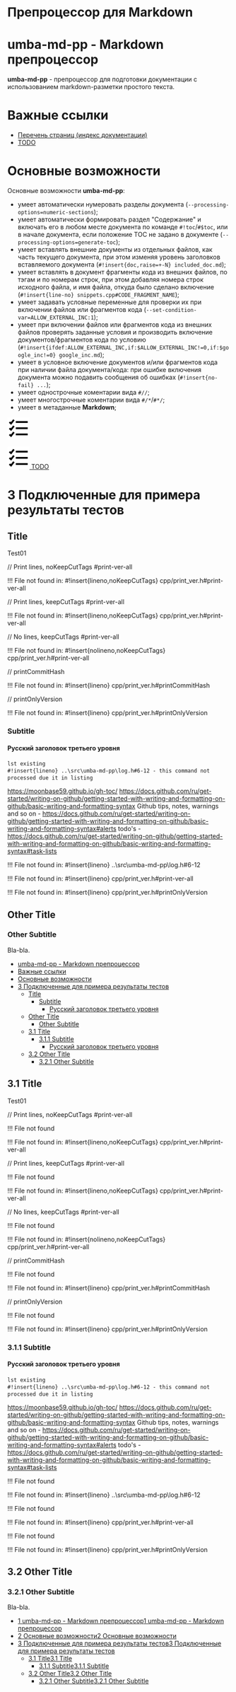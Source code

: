 # Препроцессор для Markdown


# umba-md-pp - Markdown препроцессор

**umba-md-pp** - препроцессор для подготовки документации с использованием markdown-разметки 
простого текста.

# Важные ссылки

 - [Перечень страниц (индекс документации)](pages.md)
 - [TODO](doc/todo.md)


# Основные возможности

Основные возможности **umba-md-pp**:

  - умеет автоматически нумеровать разделы документа (`--processing-options=numeric-sections`);
  - умеет автоматически формировать раздел "Содержание" и включать его в любом месте документа
    по команде `#!toc`/`#$toc`,
    или в начале документа, если положение TOC не задано в документе (`--processing-options=generate-toc`);
  - умеет вставлять внешние документы из отдельных файлов, как часть текущего документа,
    при этом изменяя уровень заголовков вставляемого документа (`#!insert{doc,raise=+-N} included_doc.md`);
  - умеет вставлять в документ фрагменты кода из внешних файлов, по тэгам и по номерам 
    строк, при этом добавляя номера строк исходного файла, и имя файла, откуда было сделано 
    включение (`#!insert{line-no} snippets.cpp#CODE_FRAGMENT_NAME`);
  - умеет задавать условные переменные для проверки их при включении файлов или фрагментов кода (`--set-condition-var=ALLOW_EXTERNAL_INC:1`);
  - умеет при включении файлов или фрагментов кода из внешних файлов проверять заданные условия и производить 
    включение документов/фрагментов кода по условию (`#!insert{ifdef:ALLOW_EXTERNAL_INC,if:$ALLOW_EXTERNAL_INC!=0,if:$google_inc!=0} google_inc.md`);
  - умеет в условное включение документов и/или фрагментов кода при наличии файла документа/кода: при ошибке 
    включения документа можно подавить сообщения об ошибках (`#!insert{no-fail} ...`);
  - умеет однострочные коментарии вида `#//`;
  - умеет многострочные коментарии вида `#/*`/`#*/`;
  - умеет в метаданные **Markdown**;


![Todo](doc/icons/todo-list-50.png)

[![Todo](doc/icons/todo-list-50.png) TODO](doc/todo.md)







# 3 Подключенные для примера результаты тестов


## Title

Test01

// Print lines, noKeepCutTags #print-ver-all

!!! File not found in: 
#!insert{lineno,noKeepCutTags} cpp/print_ver.h#print-ver-all


// Print lines, keepCutTags   #print-ver-all

!!! File not found in: 
#!insert{lineno,noKeepCutTags} cpp/print_ver.h#print-ver-all


// No lines, keepCutTags   #print-ver-all

!!! File not found in: 
#!insert{nolineno,noKeepCutTags} cpp/print_ver.h#print-ver-all


// printCommitHash

!!! File not found in: 
#!insert{lineno} cpp/print_ver.h#printCommitHash


// printOnlyVersion

!!! File not found in: 
#!insert{lineno} cpp/print_ver.h#printOnlyVersion


### Subtitle
#### Русский заголовок третьего уровня

```
lst existing
#!insert{lineno} ..\src\umba-md-pp\log.h#6-12 - this command not processed due it in listing
```

https://moonbase59.github.io/gh-toc/
https://docs.github.com/ru/get-started/writing-on-github/getting-started-with-writing-and-formatting-on-github/basic-writing-and-formatting-syntax
Github tips, notes, warnings and so on - https://docs.github.com/ru/get-started/writing-on-github/getting-started-with-writing-and-formatting-on-github/basic-writing-and-formatting-syntax#alerts
todo's - https://docs.github.com/ru/get-started/writing-on-github/getting-started-with-writing-and-formatting-on-github/basic-writing-and-formatting-syntax#task-lists

!!! File not found in: 
#!insert{lineno} ..\src\umba-md-pp\log.h#6-12

!!! File not found in: 
#!insert{lineno} cpp/print_ver.h#print-ver-all

!!! File not found in: 
#!insert{lineno} cpp/print_ver.h#printOnlyVersion

## Other Title

### Other Subtitle

Bla-bla.

  - [umba-md-pp - Markdown препроцессор](#user-content-umba-md-pp---markdown-препроцессор)
  - [Важные ссылки](#user-content-важные-ссылки)
  - [Основные возможности](#user-content-основные-возможности)
  - [3 Подключенные для примера результаты тестов](#user-content-3-подключенные-для-примера-результаты-тестов)
    - [Title](#user-content-title)
      - [Subtitle](#user-content-subtitle)
        - [Русский заголовок третьего уровня](#user-content-русский-заголовок-третьего-уровня)
    - [Other Title](#user-content-other-title)
      - [Other Subtitle](#user-content-other-subtitle)
    - [3.1 Title](#user-content-31-title)
      - [3.1.1 Subtitle](#user-content-311-subtitle)
        - [Русский заголовок третьего уровня](#user-content-русский-заголовок-третьего-уровня-1)
    - [3.2 Other Title](#user-content-32-other-title)
      - [3.2.1 Other Subtitle](#user-content-321-other-subtitle)




## 3.1 Title

Test01

// Print lines, noKeepCutTags #print-ver-all

!!! File not found

!!! File not found in: 
#!insert{lineno,noKeepCutTags} cpp/print_ver.h#print-ver-all


// Print lines, keepCutTags   #print-ver-all

!!! File not found

!!! File not found in: 
#!insert{lineno,noKeepCutTags} cpp/print_ver.h#print-ver-all


// No lines, keepCutTags   #print-ver-all

!!! File not found

!!! File not found in: 
#!insert{nolineno,noKeepCutTags} cpp/print_ver.h#print-ver-all


// printCommitHash

!!! File not found

!!! File not found in: 
#!insert{lineno} cpp/print_ver.h#printCommitHash


// printOnlyVersion

!!! File not found

!!! File not found in: 
#!insert{lineno} cpp/print_ver.h#printOnlyVersion


### 3.1.1 Subtitle
#### Русский заголовок третьего уровня

```
lst existing
#!insert{lineno} ..\src\umba-md-pp\log.h#6-12 - this command not processed due it in listing
```

https://moonbase59.github.io/gh-toc/
https://docs.github.com/ru/get-started/writing-on-github/getting-started-with-writing-and-formatting-on-github/basic-writing-and-formatting-syntax
Github tips, notes, warnings and so on - https://docs.github.com/ru/get-started/writing-on-github/getting-started-with-writing-and-formatting-on-github/basic-writing-and-formatting-syntax#alerts
todo's - https://docs.github.com/ru/get-started/writing-on-github/getting-started-with-writing-and-formatting-on-github/basic-writing-and-formatting-syntax#task-lists

!!! File not found

!!! File not found in: 
#!insert{lineno} ..\src\umba-md-pp\log.h#6-12

!!! File not found

!!! File not found in: 
#!insert{lineno} cpp/print_ver.h#print-ver-all

!!! File not found

!!! File not found in: 
#!insert{lineno} cpp/print_ver.h#printOnlyVersion

## 3.2 Other Title

### 3.2.1 Other Subtitle

Bla-bla.

  - [1 umba-md-pp - Markdown препроцессор](user-content-1-umba-md-pp---markdown-препроцессор)[1 umba-md-pp - Markdown препроцессор](#)
  - [2 Основные возможности](user-content-2-основные-возможности)[2 Основные возможности](#)
  - [3 Подключенные для примера результаты тестов](user-content-3-подключенные-для-примера-результаты-тестов)[3 Подключенные для примера результаты тестов](#)
    - [3.1 Title](user-content-31-title)[3.1 Title](#)
      - [3.1.1 Subtitle](user-content-311-subtitle)[3.1.1 Subtitle](#)
    - [3.2 Other Title](user-content-32-other-title)[3.2 Other Title](#)
      - [3.2.1 Other Subtitle](user-content-321-other-subtitle)[3.2.1 Other Subtitle](#)




